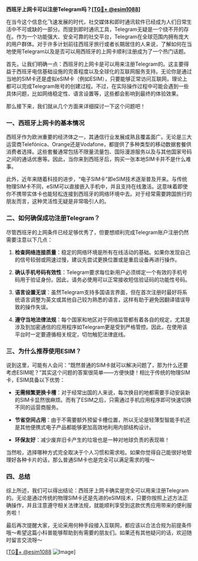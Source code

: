 **西班牙上网卡可以注册Telegram吗？[[TG💪+ @esim1088](https://t.me/s/esim1088)]**

在当今这个信息化飞速发展的时代，社交媒体和即时通讯软件已经成为人们日常生活中不可或缺的一部分。而提到即时通讯工具，Telegram无疑是一个绕不开的存在。作为一个功能强大、安全可靠的社交平台，Telegram在全球范围内拥有庞大的用户群体。对于许多计划前往西班牙旅行或者长期居住的人来说，了解如何在当地使用Telegram以及是否可以用西班牙的上网卡顺利注册成为了一个热门话题。

首先，让我们明确一点：西班牙的上网卡是可以用来注册Telegram的。这主要得益于西班牙电信基础设施的完善程度以及全球化的互联网服务支持。无论你是通过当地的SIM卡还是虚拟eSIM卡（例如ESIM），只要能够正常访问互联网，理论上都可以完成Telegram账号的创建过程。不过，在实际操作过程中可能会遇到一些具体问题，比如网络稳定性、语言设置等，这些都会影响到最终的体验效果。

那么接下来，我们就从几个方面来详细探讨一下这个问题吧！

### 一、西班牙上网卡的基本情况

西班牙作为欧洲重要的经济体之一，其通信行业发展成熟且覆盖面广。无论是三大运营商Telefónica、Orange还是Vodafone，都提供了多种类型的移动数据套餐供消费者选择。这些套餐通常包括不限量流量包、国际漫游服务以及与其他国家号码之间的通话优惠等。因此，当你来到西班牙后，购买一张本地SIM卡并不是什么难事。

此外，近年来随着科技的进步，“电子SIM卡”即eSIM技术逐渐普及开来。与传统物理SIM卡不同，eSIM可以直接嵌入手机中，并且支持在线激活。这意味着即使你不携带实体卡也能轻松连接到西班牙的网络环境中去。对于经常需要跨国旅行的朋友而言，这种灵活性无疑是非常吸引人的。

### 二、如何确保成功注册Telegram？

尽管西班牙的上网条件已经足够优秀了，但要想顺利完成Telegram账户注册仍然需要注意以下几点：

1. **检查网络连接质量**：稳定的网络环境是所有在线活动的基础。如果你发现自己的信号较弱或网速过慢，建议先尝试更换位置或是重启设备再进行操作。
   
2. **确认手机号码有效性**：Telegram要求每位新用户必须绑定一个有效的手机号码用于验证身份。因此，请务必使用可以正常接收短信验证码的功能性号码。
   
3. **语言设置无误**：虽然Telegram支持多国语言界面，但在首次注册时最好将系统语言调整为英文或其他自己较为熟悉的语言，这样有助于避免因翻译错误导致的操作失误。

4. **遵守当地法律法规**：每个国家和地区对于网络监管都有着各自的规定，尤其是涉及到加密通信的应用程序如Telegram更是受到严格管控。因此，在使用该平台时一定要遵循相关规定，切勿触犯法律底线。

### 三、为什么推荐使用ESIM？

说到这里，可能有人会问：“既然普通的SIM卡就可以解决问题了，那为什么还要考虑ESIM呢？”其实这个问题的答案很简单——方便快捷！相比于传统的物理SIM卡，ESIM具备以下优势：

- **无需频繁更换卡槽**：对于经常出国的人来说，每次换目的地都需要手动安装新的SIM卡显然很麻烦。而有了ESIM之后，只需通过手机应用程序即可快速切换不同的运营商服务。
  
- **节省空间占用**：由于不需要额外预留卡槽位置，所以无论是轻薄型智能手机还是其他便携式电子产品都能够更加高效地利用内部结构设计。
  
- **环保友好**：减少废弃旧卡产生的垃圾也是一种对地球负责的表现嘛！

当然啦，选择哪种方式完全取决于个人习惯和需求啦。如果你觉得自己能很好地管理好各种卡片的话，那么普通SIM卡也是完全可以满足需求的哦～

### 四、总结

综上所述，我们可以得出结论：西班牙上网卡确实是完全可以用来注册Telegram的。无论是通过传统的物理SIM卡还是先进的eSIM技术，只要你按照上述方法正确操作，并且注意遵守相关法律法规，就能顺利享受到这款优秀应用带来的便利服务啦！

最后再次提醒大家，无论采用何种手段接入互联网，都应该以合法合规为前提条件哦～希望这篇小科普能够帮助到有需要的朋友们。如果还有其他疑问的话，欢迎随时留言交流呀～

[[TG💪+ @esim1088](https://t.me/s/esim1088) ![Image](https://i.postimg.cc/4NQfJmqS/Snipaste-2025-05-13-00-14-12.png)]